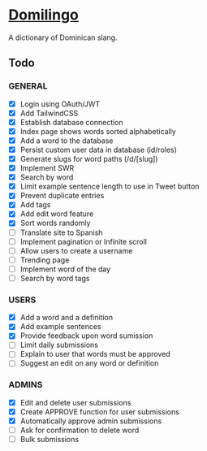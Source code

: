 # [Domilingo](https://domilingo.com/)

A dictionary of Dominican slang.

## Todo

### GENERAL

- [x] Login using OAuth/JWT
- [x] Add TailwindCSS
- [x] Establish database connection
- [x] Index page shows words sorted alphabetically
- [x] Add a word to the database
- [x] Persist custom user data in database (id/roles)
- [x] Generate slugs for word paths (/d/[slug])
- [x] Implement SWR
- [x] Search by word
- [x] Limit example sentence length to use in Tweet button
- [x] Prevent duplicate entries
- [x] Add tags
- [x] Add edit word feature
- [x] Sort words randomly
- [ ] Translate site to Spanish
- [ ] Implement pagination or Infinite scroll
- [ ] Allow users to create a username
- [ ] Trending page
- [ ] Implement word of the day
- [ ] Search by word tags

### USERS

- [x] Add a word and a definition
- [x] Add example sentences
- [x] Provide feedback upon word sumission
- [ ] Limit daily submissions
- [ ] Explain to user that words must be approved
- [ ] Suggest an edit on any word or definition

### ADMINS

- [x] Edit and delete user submissions
- [x] Create APPROVE function for user submissions
- [x] Automatically approve admin submissions
- [ ] Ask for confirmation to delete word
- [ ] Bulk submissions
